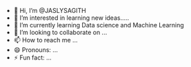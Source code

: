 - 👋 Hi, I’m @JASLYSAGITH
- 👀 I’m interested in learning new ideas.....
- 🌱 I’m currently learning Data science and Machine Learning
- 💞️ I’m looking to collaborate on ...
- 📫 How to reach me ...
- 😄 Pronouns: ...
- ⚡ Fun fact: ...

<!---
JASLYSAGITH/JASLYSAGITH is a ✨ special ✨ repository because its `README.md` (this file) appears on your GitHub profile.
You can click the Preview link to take a look at your changes.
--->
